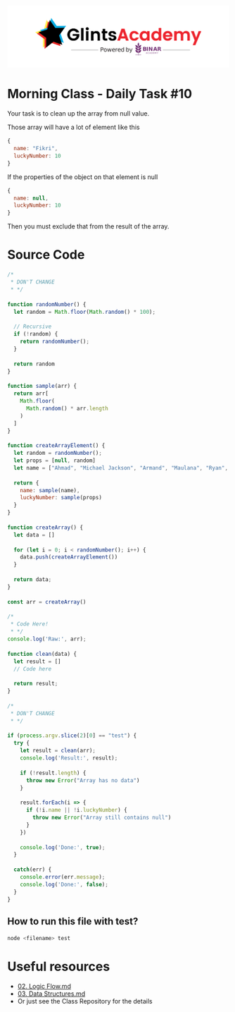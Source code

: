 ![GlintsXBinar](../../../.assets/BinarXGlints.png)

# Morning Class - Daily Task #10

Your task is to clean up the array from null value.

Those array will have a lot of element like this

```js
{
  name: "Fikri",
  luckyNumber: 10
}
```

If the properties of the object on that element is null

```js
{
  name: null,
  luckyNumber: 10
}
```

Then you must exclude that from the result of the array.

# Source Code

```js
/*
 * DON'T CHANGE
 * */

function randomNumber() {
  let random = Math.floor(Math.random() * 100);

  // Recursive
  if (!random) {
    return randomNumber();
  }

  return random
}

function sample(arr) {
  return arr[
    Math.floor(
      Math.random() * arr.length
    )
  ]
}

function createArrayElement() {
  let random = randomNumber();
  let props = [null, random]
  let name = ["Ahmad", "Michael Jackson", "Armand", "Maulana", "Ryan", "Gosling", null]

  return {
    name: sample(name),
    luckyNumber: sample(props)
  }
}

function createArray() {
  let data = []

  for (let i = 0; i < randomNumber(); i++) {
    data.push(createArrayElement())
  }

  return data;
}

const arr = createArray()

/*
 * Code Here!
 * */
console.log('Raw:', arr);

function clean(data) {
  let result = []
  // Code here

  return result;
}

/*
 * DON'T CHANGE
 * */

if (process.argv.slice(2)[0] == "test") {
  try {
    let result = clean(arr);
    console.log('Result:', result);

    if (!result.length) {
      throw new Error("Array has no data")
    }

    result.forEach(i => {
      if (!i.name || !i.luckyNumber) {
        throw new Error("Array still contains null")
      }
    })

    console.log('Done:', true);
  }

  catch(err) {
    console.error(err.message);
    console.log('Done:', false);
  }
}
```

## How to run this file with test?

```bash
node <filename> test
```

# Useful resources

* [02. Logic Flow.md](../02.%20Logic%20Flow.md)
* [03. Data Structures.md](../03.%20Data%20Structures.md)
* Or just see the Class Repository for the details
